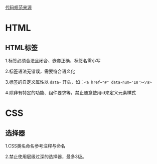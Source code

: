 [代码规范来源](http://tgideas.qq.com/doc/index.html)

# HTML
## HTML标签
1.标签必须合法且闭合、嵌套正确，标签名需小写

2.标签语法无错误，需要符合语义化

3.标签的自定义属性以 `data-`  开头，如：`<a href="#" data-num='18'></a>`

4.除非有特定的功能、组件要求等，禁止随意使用id来定义元素样式

# CSS
## 选择器
1.CSS类名命名参考注释与命名

2.禁止使用层级过深的选择器，最多3级。
